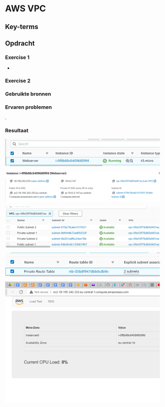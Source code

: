 # AWS VPC
## Key-terms


## Opdracht
### Exercise 1
- 
### Exercise 2


### Gebruikte bronnen

### Ervaren problemen
.

### Resultaat


![alt_text](https://github.com/techgrounds/cloud-6-repo-rupaliBC/blob/main/00_includes/vpc1.png)

![alt_text](https://github.com/techgrounds/cloud-6-repo-rupaliBC/blob/main/00_includes/vpc2.png)

![alt_text](https://github.com/techgrounds/cloud-6-repo-rupaliBC/blob/main/00_includes/vpc3.png)

![alt_text](https://github.com/techgrounds/cloud-6-repo-rupaliBC/blob/main/00_includes/vpc4.png)

![alt_text](https://github.com/techgrounds/cloud-6-repo-rupaliBC/blob/main/00_includes/VPC.png)

